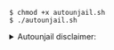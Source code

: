 ```
$ chmod +x autounjail.sh
$ ./autounjail.sh
```

<details>
  <summary>Autounjail disclaimer:</summary>
  
###### If you consistently getting jailed then apparently you have a problem and this script won't solve this problem for you.
###### First, try to figure out where the problem is(hardware, network, stake, ports etc)
  
</details>
